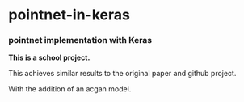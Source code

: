 # pointnet-in-keras

### pointnet implementation with Keras

**This is a school project.**

This achieves similar results to the original paper and github project.

With the addition of an acgan model. 
